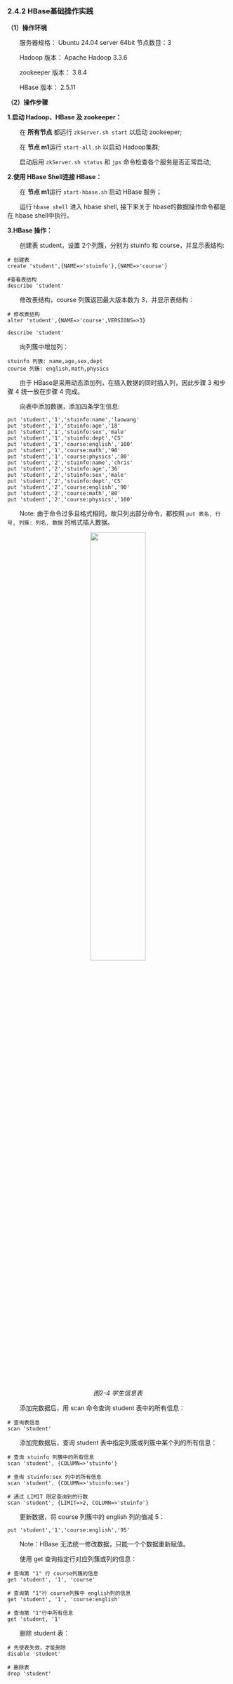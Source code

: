 ### 2.4.2 HBase基础操作实践

**（1）操作环境**

&emsp;&emsp;服务器规格： Ubuntu 24.04 server 64bit 节点数⽬：3

&emsp;&emsp;Hadoop 版本： Apache Hadoop 3.3.6

&emsp;&emsp;zookeeper 版本： 3.8.4

&emsp;&emsp;HBase 版本： 2.5.11

**（2）操作步骤**

**1.启动 Hadoop、HBase 及 zookeeper：**

&emsp;&emsp;在 **所有节点** 都运⾏ `zkServer.sh start` 以启动 zookeeper;

&emsp;&emsp;在 **节点 m1**运⾏ `start-all.sh` 以启动 Hadoop集群;

&emsp;&emsp;启动后⽤ `zkServer.sh status` 和 `jps` 命令检查各个服务是否正常启动;

**2.使⽤ HBase Shell连接 HBase：**

&emsp;&emsp;在 **节点 m1**运⾏ `start-hbase.sh` 启动 HBase 服务；

&emsp;&emsp;运⾏ `hbase shell` 进⼊ hbase shell, 接下来关于 hbase的数据操作命令都是在 hbase shell中执⾏。

**3.HBase 操作：**

&emsp;&emsp;创建表 student，设置 2个列簇，分别为 stuinfo 和 course，并显示表结构:

```shell
# 创建表 
create 'student',{NAME=>'stuinfo'},{NAME=>'course'}

#查看表结构
describe 'student' 
``` 

&emsp;&emsp;修改表结构，course 列簇返回最⼤版本数为 3，并显示表结构：

```shell
# 修改表结构
alter 'student',{NAME=>'course',VERSIONS=>3} 

describe 'student'
```

&emsp;&emsp;向列簇中增加列：
```shell
stuinfo 列簇: name,age,sex,dept 
course 列簇: english,math,physics
```
&emsp;&emsp;由于 HBase是采⽤动态添加列，在插⼊数据的同时插⼊列，因此步骤 3 和步骤 4 统⼀放在步骤 4 完成。

&emsp;&emsp;向表中添加数据，添加四条学⽣信息:

```shell
put 'student','1','stuinfo:name','laowang' 
put 'student','1','stuinfo:age','18'
put 'student','1','stuinfo:sex','male'
put 'student','1','stuinfo:dept','CS'
put 'student','1','course:english','100' 
put 'student','1','course:math','90'
put 'student','1','course:physics','80'
put 'student','2','stuinfo:name','chris' 
put 'student','2','stuinfo:age','36'
put 'student','2','stuinfo:sex','male' 
put 'student','2','stuinfo:dept','CS' 
put 'student','2','course:english','90' 
put 'student','2','course:math','80'
put 'student','2','course:physics','100'
```

&emsp;&emsp;Note: 由于命令过多且格式相同，故只列出部分命令，都按照 `put 表名, ⾏号, 列簇: 列名, 数据` 
的格式插⼊数据。<p align="center">
    <img src="pic/2/2-4 学生信息表" width="50%">
    <br/>
    <em>图2-4 学生信息表</em>
</p>

&emsp;&emsp;添加完数据后，⽤ scan 命令查询 student 表中的所有信息：
```shell
# 查询表信息
scan 'student' 
```

&emsp;&emsp;添加完数据后，查询 student 表中指定列簇或列簇中某个列的所有信息：
```shell
# 查询 stuinfo 列簇中的所有信息 
scan 'student', {COLUMN=>'stuinfo'} 

# 查询 stuinfo:sex 列中的所有信息
scan 'student', {COLUMN=>'stuinfo:sex'} 

# 通过 LIMIT 限定查询到的⾏数
scan 'student', {LIMIT=>2, COLUMN=>'stuinfo'} 
```

&emsp;&emsp;更新数据，将 course 列簇中的 english 列的值减 5：
```shell
put 'student','1','course:english','95'
```
&emsp;&emsp;Note：HBase ⽆法统⼀修改数据，只能⼀个个数据重新赋值。

&emsp;&emsp;使⽤ get 查询指定⾏对应列簇或列的信息：
```shell
# 查询第 "1" ⾏ course列簇的信息
get 'student', '1', 'course' 

# 查询第 "1"⾏ course列簇中 english列的信息
get 'student', '1', 'course:english'  

# 查询第 "1"⾏中所有信息
get 'student, '1' 
```

&emsp;&emsp;删除 student 表：
```shell
# 先使表失效，才能删除
disable 'student' 

# 删除表
drop 'student'
```